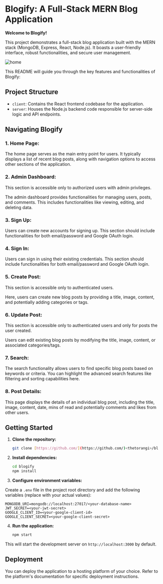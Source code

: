 # Blogify: A Full-Stack MERN Blog Application

**Welcome to Blogify!**

This project demonstrates a full-stack blog application built with the MERN stack (MongoDB, Express, React, Node.js). It boasts a user-friendly interface, robust functionalities, and secure user management. 

![home](https://github.com/thetorangi)

This README will guide you through the key features and functionalities of Blogify:

## Project Structure

* `client`: Contains the React frontend codebase for the application.
* `server`: Houses the Node.js backend code responsible for server-side logic and API endpoints.


## Navigating Blogify

### 1. **Home Page:**

The home page serves as the main entry point for users. It typically displays a list of recent blog posts, along with navigation options to access other sections of the application.

### 2. **Admin Dashboard:**

This section is accessible only to authorized users with admin privileges.

The admin dashboard provides functionalities for managing users, posts, and comments. This includes functionalities like viewing, editing, and deleting data.

### 3. **Sign Up:**

Users can create new accounts for signing up. This section should include functionalities for both email/password and Google OAuth login.

### 4. **Sign In:**

Users can sign in using their existing credentials. This section should include functionalities for both email/password and Google OAuth login.

### 5. **Create Post:**

This section is accessible only to authenticated users.

Here, users can create new blog posts by providing a title, image, content, and potentially adding categories or tags.

### 6. **Update Post:**

This section is accessible only to authenticated users and only for posts the user created.

Users can edit existing blog posts by modifying the title, image, content, or associated categories/tags.

### 7. **Search:**

The search functionality allows users to find specific blog posts based on keywords or criteria. You can highlight the advanced search features like filtering and sorting capabilities here.

### 8. **Post Details:**

This page displays the details of an individual blog post, including the title, image, content, date, mins of read and potentially comments and likes from other users.


## Getting Started

1. **Clone the repository:**

   ```bash
   git clone [https://github.com/](https://github.com/)<thetorangi>/blogify.git


2. **Install dependencies:**

   ```bash
   cd blogify
   npm install

3. **Configure environment variables:**

Create a `.env` file in the project root directory and add the following variables (replace with your actual values):

  
    MONGODB_URI=mongodb://localhost:27017/<your-database-name>
    JWT_SECRET=<your-jwt-secret>
    GOOGLE_CLIENT_ID=<your-google-client-id>
    GOOGLE_CLIENT_SECRET=<your-google-client-secret>

4. **Run the application:**

    ```bash
    npm start

This will start the development server on `http://localhost:3000` by default.


## Deployment

You can deploy the application to a hosting platform of your choice. Refer to the platform's documentation for specific deployment instructions.
